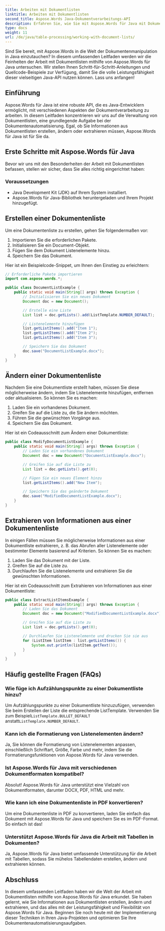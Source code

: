 ```yaml
---
title: Arbeiten mit Dokumentlisten
linktitle: Arbeiten mit Dokumentlisten
second_title: Aspose.Words Java-Dokumentverarbeitungs-API
description: Erfahren Sie, wie Sie mit Aspose.Words für Java mit Dokumentlisten in Java arbeiten. Diese Schritt-für-Schritt-Anleitung enthält Quellcodebeispiele für eine effiziente Dokumentenbearbeitung.
type: docs
weight: 11
url: /de/java/table-processing/working-with-document-lists/
---
```


Sind Sie bereit, mit Aspose.Words in die Welt der Dokumentenmanipulation in Java einzutauchen? In diesem umfassenden Leitfaden werden wir die Feinheiten der Arbeit mit Dokumentlisten mithilfe von Aspose.Words für Java untersuchen. Wir stellen Ihnen Schritt-für-Schritt-Anleitungen und Quellcode-Beispiele zur Verfügung, damit Sie die volle Leistungsfähigkeit dieser vielseitigen Java-API nutzen können. Lass uns anfangen!

## Einführung

Aspose.Words für Java ist eine robuste API, die es Java-Entwicklern ermöglicht, mit verschiedenen Aspekten der Dokumentverarbeitung zu arbeiten. In diesem Leitfaden konzentrieren wir uns auf die Verwaltung von Dokumentlisten, eine grundlegende Aufgabe bei der Dokumentenautomatisierung. Egal, ob Sie Informationen aus Dokumentlisten erstellen, ändern oder extrahieren müssen, Aspose.Words für Java ist für Sie da.

## Erste Schritte mit Aspose.Words für Java

Bevor wir uns mit den Besonderheiten der Arbeit mit Dokumentlisten befassen, stellen wir sicher, dass Sie alles richtig eingerichtet haben:

### Voraussetzungen

- Java Development Kit (JDK) auf Ihrem System installiert.
- Aspose.Words für Java-Bibliothek heruntergeladen und Ihrem Projekt hinzugefügt.

## Erstellen einer Dokumentenliste

Um eine Dokumentenliste zu erstellen, gehen Sie folgendermaßen vor:

1. Importieren Sie die erforderlichen Pakete.
2. Initialisieren Sie ein Document-Objekt.
3. Fügen Sie dem Dokument Listenelemente hinzu.
4. Speichern Sie das Dokument.

Hier ist ein Beispielcode-Snippet, um Ihnen den Einstieg zu erleichtern:

```java
// Erforderliche Pakete importieren
import com.aspose.words.*;

public class DocumentListExample {
    public static void main(String[] args) throws Exception {
        // Initialisieren Sie ein neues Dokument
        Document doc = new Document();

        // Erstelle eine Liste
        List list = doc.getLists().add(ListTemplate.NUMBER_DEFAULT);

        // Listenelemente hinzufügen
        list.getListItems().add("Item 1");
        list.getListItems().add("Item 2");
        list.getListItems().add("Item 3");

        // Speichern Sie das Dokument
        doc.save("DocumentListExample.docx");
    }
}
```

## Ändern einer Dokumentenliste

Nachdem Sie eine Dokumentliste erstellt haben, müssen Sie diese möglicherweise ändern, indem Sie Listenelemente hinzufügen, entfernen oder aktualisieren. So können Sie es machen:

1. Laden Sie ein vorhandenes Dokument.
2. Greifen Sie auf die Liste zu, die Sie ändern möchten.
3. Führen Sie die gewünschten Vorgänge aus.
4. Speichern Sie das Dokument.

Hier ist ein Codeausschnitt zum Ändern einer Dokumentliste:

```java
public class ModifyDocumentListExample {
    public static void main(String[] args) throws Exception {
        // Laden Sie ein vorhandenes Dokument
        Document doc = new Document("DocumentListExample.docx");

        // Greifen Sie auf die Liste zu
        List list = doc.getLists().get(0);

        // Fügen Sie ein neues Element hinzu
        list.getListItems().add("New Item");

        // Speichern Sie das geänderte Dokument
        doc.save("ModifiedDocumentListExample.docx");
    }
}
```

## Extrahieren von Informationen aus einer Dokumentenliste

In einigen Fällen müssen Sie möglicherweise Informationen aus einer Dokumentliste extrahieren, z. B. das Abrufen aller Listenelemente oder bestimmter Elemente basierend auf Kriterien. So können Sie es machen:

1. Laden Sie das Dokument mit der Liste.
2. Greifen Sie auf die Liste zu.
3. Durchlaufen Sie die Listenelemente und extrahieren Sie die gewünschten Informationen.

Hier ist ein Codeausschnitt zum Extrahieren von Informationen aus einer Dokumentliste:

```java
public class ExtractListItemsExample {
    public static void main(String[] args) throws Exception {
        // Laden Sie das Dokument
        Document doc = new Document("ModifiedDocumentListExample.docx");

        // Greifen Sie auf die Liste zu
        List list = doc.getLists().get(0);

        // Durchlaufen Sie Listenelemente und drucken Sie sie aus
        for (ListItem listItem : list.getListItems()) {
            System.out.println(listItem.getText());
        }
    }
}
```

## Häufig gestellte Fragen (FAQs)

### Wie füge ich Aufzählungspunkte zu einer Dokumentliste hinzu?
 Um Aufzählungspunkte zu einer Dokumentliste hinzuzufügen, verwenden Sie beim Erstellen der Liste die entsprechende ListTemplate. Verwenden Sie zum Beispiel`ListTemplate.BULLET_DEFAULT` anstatt`ListTemplate.NUMBER_DEFAULT`.

### Kann ich die Formatierung von Listenelementen ändern?
Ja, Sie können die Formatierung von Listenelementen anpassen, einschließlich Schriftart, Größe, Farbe und mehr, indem Sie die Formatierungsfunktionen von Aspose.Words für Java verwenden.

### Ist Aspose.Words für Java mit verschiedenen Dokumentformaten kompatibel?
Absolut! Aspose.Words für Java unterstützt eine Vielzahl von Dokumentformaten, darunter DOCX, PDF, HTML und mehr.

### Wie kann ich eine Dokumentenliste in PDF konvertieren?
Um eine Dokumentenliste in PDF zu konvertieren, laden Sie einfach das Dokument mit Aspose.Words für Java und speichern Sie es im PDF-Format. So einfach ist das!

### Unterstützt Aspose.Words für Java die Arbeit mit Tabellen in Dokumenten?
Ja, Aspose.Words für Java bietet umfassende Unterstützung für die Arbeit mit Tabellen, sodass Sie mühelos Tabellendaten erstellen, ändern und extrahieren können.

## Abschluss

In diesem umfassenden Leitfaden haben wir die Welt der Arbeit mit Dokumentlisten mithilfe von Aspose.Words für Java erkundet. Sie haben gelernt, wie Sie Informationen aus Dokumentlisten erstellen, ändern und extrahieren, und das alles mit der Leistungsfähigkeit und Flexibilität von Aspose.Words für Java. Beginnen Sie noch heute mit der Implementierung dieser Techniken in Ihren Java-Projekten und optimieren Sie Ihre Dokumentenautomatisierungsaufgaben.